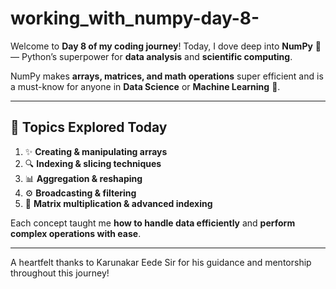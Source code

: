 # working_with_numpy-day-8-
Welcome to **Day 8 of my coding journey**! Today, I dove deep into **NumPy** 🔢 — Python’s superpower for **data analysis** and **scientific computing**.  

NumPy makes **arrays, matrices, and math operations** super efficient and is a must-know for anyone in **Data Science** or **Machine Learning** 🤖.

---

## 🌟 Topics Explored Today

1. ✨ **Creating & manipulating arrays**  
2. 🔍 **Indexing & slicing techniques**  
3. 📊 **Aggregation & reshaping**  
4. ⚙️ **Broadcasting & filtering**  
5. 🧮 **Matrix multiplication & advanced indexing**  

Each concept taught me **how to handle data efficiently** and **perform complex operations with ease**.  

---
A heartfelt thanks to Karunakar Eede Sir for his guidance and mentorship throughout this journey!
